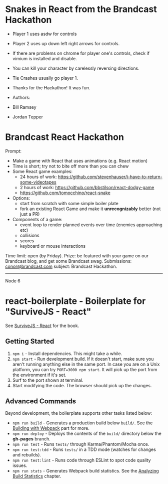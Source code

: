 # Snakes in React from the Brandcast Hackathon

- Player 1 uses asdw for controls
- Player 2 uses up down left right arrows for controls.
- If there are problems on chrome for player one's controls, check if vimium is installed and disable.
- You can kill your character by carelessly reversing directions.
- Tie Crashes usually go player 1.

- Thanks for the Hackathon!  It was fun.

- Authors:
- Bill Ramsey
- Jordan Tepper


# Brandcast React Hackathon

Prompt:
 - Make a game with React that uses animations (e.g. React motion)
 - Time is short; try not to bite off more than you can chew
 - Some React game examples:
    - 24 hours of work: https://github.com/stevenhauser/i-have-to-return-some-videotapes
    - 2 hours of work: https://github.com/bbstilson/react-dodgy-game 
    - https://github.com/tomocchino/react-snake
 - Options:
    - start from scratch with some simple boiler plate
    - fork an existing React Game and make it __unrecognizably__ better (not just a PR)
 - Components of a game:
    - event loop to render planned events over time (enemies approaching etc)
    - collisions
    - scores
    - keyboard or mouse interactions

Time limit: open (by Friday).
Prize: be featured with your game on our Brandcast blog, and get some Brandcast swag.
Submissions: conor@brandcast.com subject: Brandcast Hackathon.

--------------------------------------------------------------------
Node 6 

# react-boilerplate - Boilerplate for "SurviveJS - React"

See [SurviveJS - React](http://survivejs.com/react/introduction/) for the book.

## Getting Started

1. `npm i` - Install dependencies. This might take a while.
2. `npm start` - Run development build. If it doesn't start, make sure you aren't running anything else in the same port. In case you are on a Unix platform, you can try `PORT=3000 npm start`. It will pick up the port from the environment if it's set.
3. Surf to the port shown at terminal.
4. Start modifying the code. The browser should pick up the changes.

## Advanced Commands

Beyond development, the boilerplate supports other tasks listed below:

* `npm run build` - Generates a production build below `build/`. See the [Building with Webpack](http://survivejs.com/webpack/building-with-webpack/) part for more.
* `npm run deploy` - Deploys the contents of the `build/` directory below the **gh-pages** branch.
* `npm run test` - Runs `tests/` through Karma/Phantom/Mocha once.
* `npm run test:tdd` - Runs `tests/` in a TDD mode (watches for changes and rebuilds).
* `npm run test:lint` - Runs code through ESLint to spot code quality issues.
* `npm run stats` - Generates Webpack build statistics. See the [Analyzing Build Statistics](http://survivejs.com/webpack/building-with-webpack/analyzing-build-statistics/) chapter.
